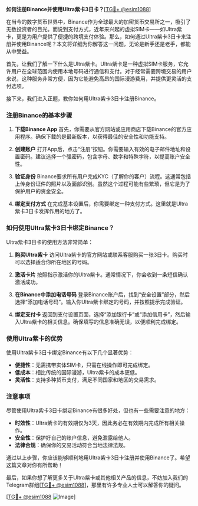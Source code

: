 **如何注册Binance并使用Ultra紫卡3日卡？**[[TG💪+ @esim1088](https://t.me/s/esim1088)]

在当今的数字货币世界中，Binance作为全球最大的加密货币交易所之一，吸引了无数投资者的目光。而说到支付方式，近年来兴起的虚拟SIM卡——如Ultra紫卡，更是为用户提供了便捷的跨境支付体验。那么，如何通过Ultra紫卡3日卡来注册并使用Binance呢？本文将详细为你解答这一问题，无论是新手还是老手，都能从中受益。

首先，让我们了解一下什么是Ultra紫卡。Ultra紫卡是一种虚拟SIM卡服务，它允许用户在全球范围内使用本地号码进行通信和支付。对于经常需要跨境交易的用户来说，这种服务非常方便，因为它能避免高昂的国际漫游费用，并提供更灵活的支付选项。

接下来，我们进入正题，教你如何用Ultra紫卡3日卡注册Binance。

### 注册Binance的基本步骤

1. **下载Binance App**
   首先，你需要从官方网站或应用商店下载Binance的官方应用程序。确保下载的是最新版本，以获得最佳的安全性和功能支持。

2. **创建账户**
   打开App后，点击“注册”按钮。你需要输入有效的电子邮件地址和设置密码。建议选择一个强密码，包含字母、数字和特殊字符，以提高账户安全性。

3. **验证身份**
   Binance要求所有用户完成KYC（了解你的客户）流程。这通常包括上传身份证件的照片以及面部识别。虽然这个过程可能有些繁琐，但它是为了保护用户的资金安全。

4. **绑定支付方式**
   在完成基本设置后，你需要绑定一种支付方式。这里就是Ultra紫卡3日卡发挥作用的地方了。

### 如何使用Ultra紫卡3日卡绑定Binance？

Ultra紫卡3日卡的使用方法非常简单：

1. **购买Ultra紫卡**
   访问Ultra紫卡的官方网站或联系客服购买一张3日卡。购买时可以选择适合你所在地区的号码。

2. **激活卡片**
   按照指示激活你的Ultra紫卡。通常情况下，你会收到一条短信确认激活成功。

3. **在Binance中添加电话号码**
   登录Binance账户后，找到“安全设置”部分，然后选择“添加电话号码”。输入你Ultra紫卡绑定的号码，并按照提示完成验证。

4. **绑定支付卡**
   返回到支付设置页面，选择“添加银行卡”或“添加信用卡”，然后输入Ultra紫卡的相关信息。确保填写的信息准确无误，以便顺利完成绑定。

### 使用Ultra紫卡的优势

使用Ultra紫卡3日卡绑定Binance有以下几个显著优势：

- **便捷性**：无需携带实体SIM卡，只需在线操作即可完成绑定。
- **低成本**：相比传统的国际漫游，Ultra紫卡的成本更低。
- **灵活性**：支持多种货币支付，满足不同国家和地区的交易需求。

### 注意事项

尽管使用Ultra紫卡3日卡绑定Binance有很多好处，但也有一些需要注意的地方：

- **时效性**：Ultra紫卡的有效期仅为3天，因此务必在有效期内完成所有相关操作。
- **安全性**：保护好自己的账户信息，避免泄露给他人。
- **法律合规**：确保你的交易活动符合当地法律法规。

通过以上步骤，你应该能够顺利地用Ultra紫卡3日卡注册并使用Binance了。希望这篇文章对你有所帮助！

最后，如果你想了解更多关于Ultra紫卡或其他相关产品的信息，不妨加入我们的Telegram群组[[TG💪+ @esim1088](https://t.me/s/esim1088)]，那里有许多专业人士可以解答你的疑问。

[[TG💪+ @esim1088](https://t.me/s/esim1088) ![Image](https://i.postimg.cc/4NQfJmqS/Snipaste-2025-05-13-00-14-12.png)]